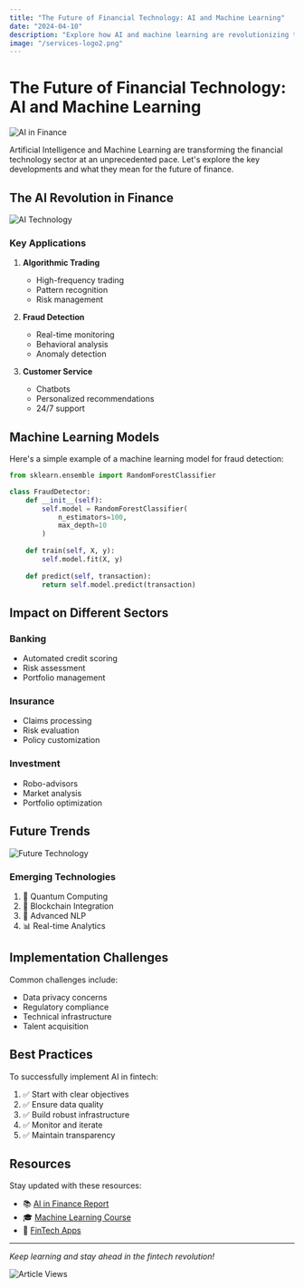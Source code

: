 ```yaml
---
title: "The Future of Financial Technology: AI and Machine Learning"
date: "2024-04-10"
description: "Explore how AI and machine learning are revolutionizing the financial technology landscape."
image: "/services-logo2.png"
---
```


# The Future of Financial Technology: AI and Machine Learning

<img src="/services-logo2.png" alt="AI in Finance" />

Artificial Intelligence and Machine Learning are transforming the financial technology sector at an unprecedented pace. Let's explore the key developments and what they mean for the future of finance.

## The AI Revolution in Finance

<img src="/services-logo3.png" alt="AI Technology" />

### Key Applications

1. **Algorithmic Trading**
   - High-frequency trading
   - Pattern recognition
   - Risk management

2. **Fraud Detection**
   - Real-time monitoring
   - Behavioral analysis
   - Anomaly detection

3. **Customer Service**
   - Chatbots
   - Personalized recommendations
   - 24/7 support

## Machine Learning Models

Here's a simple example of a machine learning model for fraud detection:

```python
from sklearn.ensemble import RandomForestClassifier

class FraudDetector:
    def __init__(self):
        self.model = RandomForestClassifier(
            n_estimators=100,
            max_depth=10
        )
    
    def train(self, X, y):
        self.model.fit(X, y)
    
    def predict(self, transaction):
        return self.model.predict(transaction)
```

## Impact on Different Sectors

### Banking
- Automated credit scoring
- Risk assessment
- Portfolio management

### Insurance
- Claims processing
- Risk evaluation
- Policy customization

### Investment
- Robo-advisors
- Market analysis
- Portfolio optimization

## Future Trends

<img src="/services-logo4.png" alt="Future Technology" />

### Emerging Technologies
1. 🤖 Quantum Computing
2. 🔗 Blockchain Integration
3. 🎯 Advanced NLP
4. 📊 Real-time Analytics

## Implementation Challenges

Common challenges include:
- Data privacy concerns
- Regulatory compliance
- Technical infrastructure
- Talent acquisition

## Best Practices

To successfully implement AI in fintech:

1. ✅ Start with clear objectives
2. ✅ Ensure data quality
3. ✅ Build robust infrastructure
4. ✅ Monitor and iterate
5. ✅ Maintain transparency

## Resources

Stay updated with these resources:
- 📚 [AI in Finance Report](https://example.com/ai-finance)
- 🎓 [Machine Learning Course](https://example.com/ml-course)
- 📱 [FinTech Apps](https://example.com/fintech-apps)

---

*Keep learning and stay ahead in the fintech revolution!*

<img src="https://komarev.com/ghpvc/?username=andinoferdi&label=Article%20Views&color=0e75b6&style=flat-square" alt="Article Views" />
